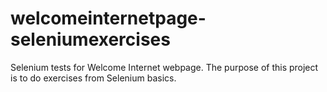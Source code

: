 # welcomeinternetpage-seleniumexercises
Selenium tests for Welcome Internet webpage. 
The purpose of this project is to do exercises from Selenium basics.
